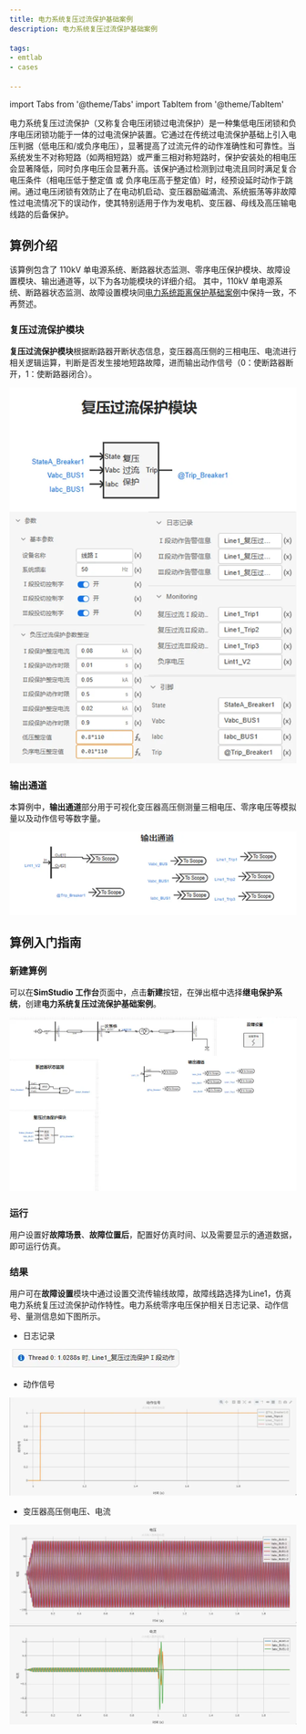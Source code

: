 ```yaml
---
title: 电力系统复压过流保护基础案例
description: 电力系统复压过流保护基础案例

tags:
- emtlab
- cases

---
```


<!-- import DocCardList from '@theme/DocCardList';

<DocCardList /> -->


import Tabs from '@theme/Tabs'
import TabItem from '@theme/TabItem'

电力系统复压过流保护（又称复合电压闭锁过电流保护）是一种集低电压闭锁和负序电压闭锁功能于一体的过电流保护装置。它通过在传统过电流保护基础上引入电压判据（低电压和/或负序电压），显著提高了过流元件的动作准确性和可靠性。当系统发生不对称短路（如两相短路）或严重三相对称短路时，保护安装处的相电压会显著降低，同时负序电压会显著升高。该保护通过检测到过电流且同时满足复合电压条件（相电压低于整定值 或 负序电压高于整定值）时，经预设延时动作于跳闸。通过电压闭锁有效防止了在电动机启动、变压器励磁涌流、系统振荡等非故障性过电流情况下的误动作，使其特别适用于作为发电机、变压器、母线及高压输电线路的后备保护。




## 算例介绍
该算例包含了 110kV 单电源系统、断路器状态监测、零序电压保护模块、故障设置模块、输出通道等，以下为各功能模块的详细介绍。
其中，110kV 单电源系统、断路器状态监测、故障设置模块同[电力系统距离保护基础案例](docs/cases/10-emtlab/10-typical-cases/130-relay-protection-system/10-basic-protection-cases/10-distance-protection-case/index.md)中保持一致，不再赘述。

### 复压过流保护模块

**复压过流保护模块**根据断路器开断状态信息，变压器高压侧的三相电压、电流进行相关逻辑运算，判断是否发生接地短路故障，进而输出动作信号（0：使断路器断开，1：使断路器闭合）。

![复压过流保护模块](./_compoundvoltageprotection.png)


### 输出通道

本算例中，**输出通道**部分用于可视化变压器高压侧测量三相电压、零序电压等模拟量以及动作信号等数字量。

![输出通道](./_outputchannel.png)

### 

## 算例入门指南

### 新建算例

可以在**SimStudio 工作台**页面中，点击**新建**按钮，在弹出框中选择**继电保护系统**，创建**电力系统复压过流保护基础案例**。

![电力系统复压过流保护基础案例](./_case.png)


### 运行

  用户设置好**故障场景**、**故障位置后**，配置好仿真时间、以及需要显示的通道数据，即可运行仿真。



### 结果

用户可在**故障设置**模块中通过设置交流传输线故障，故障线路选择为Line1，仿真电力系统复压过流保护动作特性。电力系统零序电压保护相关日志记录、动作信号、量测信息如下图所示。


- 日志记录

![日志记录](./_log1.png)

- 动作信号

![动作信号](./_trip1.png)


- 变压器高压侧电压、电流
  
![变压器高压侧电压、电流](./_voltagecurrent.png)








